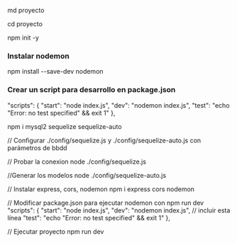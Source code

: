 md proyecto

cd proyecto

npm init -y

### Instalar nodemon 
npm install --save-dev nodemon

### Crear un script para desarrollo en package.json
 "scripts": {
    "start": "node index.js",
    "dev": "nodemon index.js",
    "test": "echo \"Error: no test specified\" && exit 1"
  },

npm i mysql2 sequelize sequelize-auto

// Configurar ./config/sequelize.js y ./config/sequelize-auto.js con parámetros de bbdd

// Probar la conexion
node ./config/sequelize.js

//Generar los modelos
node ./config/sequelize-auto.js

// Instalar express, cors, nodemon
npm i express cors nodemon

// Modificar package.json para ejecutar nodemon con npm run dev
"scripts": {
    "start": "node index.js",
    "dev": "nodemon index.js", // incluir esta línea
    "test": "echo \"Error: no test specified\" && exit 1"
  },

// Ejecutar proyecto
npm run dev
